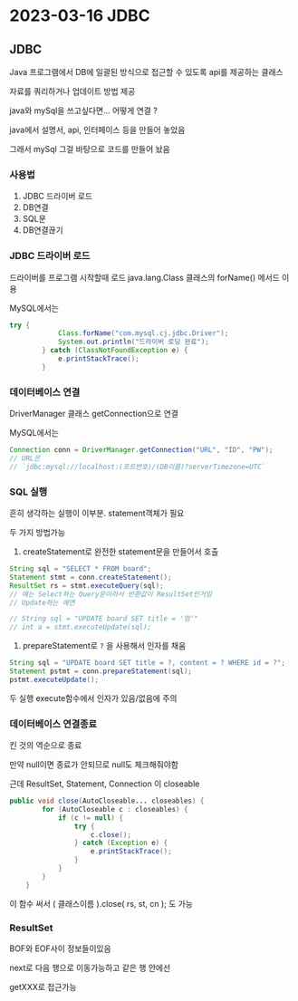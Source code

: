 # 2023-03-16 JDBC



## JDBC

Java 프로그램에서 DB에 일괄된 방식으로 접근할 수 있도록 api를 제공하는 클래스

자료를 쿼리하거나 업데이트 방법 제공

java와 mySql을 쓰고싶다면… 어떻게 연결 ?

java에서 설명서, api, 인터페이스 등을 만들어 놓았음

그래서 mySql 그걸 바탕으로 코드를 만들어 놨음

### 사용법

1. JDBC 드라이버 로드
2. DB연결
3. SQL문
4. DB연결끊기

### JDBC 드라이버 로드

드라이버를 프로그램 시작할때 로드 java.lang.Class 클래스의 forName() 메서드 이용

MySQL에서는

```java
try {
			Class.forName("com.mysql.cj.jdbc.Driver");
			System.out.println("드라이버 로딩 완료");
		} catch (ClassNotFoundException e) {
			e.printStackTrace();
		}
```

### 데이터베이스 연결

DriverManager 클래스 getConnection으로 연결

MySQL에서는

```java
Connection conn = DriverManager.getConnection("URL", "ID", "PW");
// URL은
// `jdbc:mysql://localhost:(포트번호)/(DB이름)?serverTimezone=UTC`
```

### SQL 실행

흔히 생각하는 실행이 이부분. statement객체가 필요

두 가지 방법가능

1. createStatement로 완전한 statement문을 만들어서 호출

```java
String sql = "SELECT * FROM board";
Statement stmt = conn.createStatement();
ResultSet rs = stmt.executeQuery(sql);
// 얘는 Select하는 Query문이라서 반환값이 ResultSet인거임
// Update하는 애면 

// String sql = "UPDATE board SET title = '엄'"
// int a = stmt.executeUpdate(sql);
```

1. prepareStatement로 `?` 을 사용해서 인자를 채움

```java
String sql = "UPDATE board SET title = ?, content = ? WHERE id = ?";
Statement pstmt = conn.prepareStatement(sql);
pstmt.executeUpdate();
```

두 실행 execute함수에서 인자가 있음/없음에 주의

### 데이터베이스 연결종료

킨 것의 역순으로 종료

만약 null이면 종료가 안되므로 null도 체크해줘야함

근데 ResultSet, Statement, Connection  이 closeable

```java
public void close(AutoCloseable... closeables) {
        for (AutoCloseable c : closeables) {
            if (c != null) {
                try {
                    c.close();
                } catch (Exception e) {
                    e.printStackTrace();
                }
            }
        }
    }
```

이 함수 써서 ( 클래스이름 ).close( rs, st, cn ); 도 가능

### ResultSet

BOF와 EOF사이 정보들이있음

next로 다음 행으로 이동가능하고 같은 행 안에선

getXXX로 접근가능
